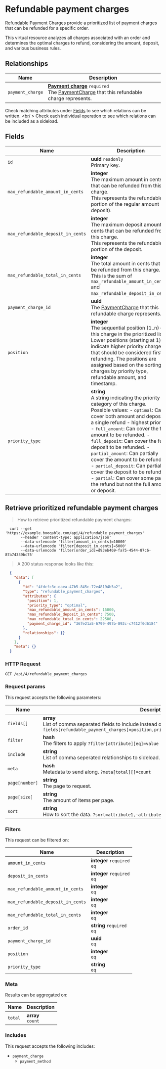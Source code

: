 # Refundable payment charges

Refundable Payment Charges provide a prioritized list of payment charges that can be refunded for a specific order.

This virtual resource analyzes all charges associated with an order and determines the optimal charges to refund,
considering the amount, deposit, and various business rules.

## Relationships
Name | Description
-- | --
`payment_charge` | **[Payment charge](#payment-charges)** `required`<br>The [PaymentCharge](#payment-charges) that this refundable charge represents. 


Check matching attributes under [Fields](#refundable-payment-charges-fields) to see which relations can be written.
<br/ >
Check each individual operation to see which relations can be included as a sideload.
## Fields

 Name | Description
-- | --
`id` | **uuid** `readonly`<br>Primary key.
`max_refundable_amount_in_cents` | **integer** <br>The maximum amount in cents that can be refunded from this charge.<br>This represents the refundable portion of the regular amount (not deposit). 
`max_refundable_deposit_in_cents` | **integer** <br>The maximum deposit amount in cents that can be refunded from this charge.<br>This represents the refundable portion of the deposit. 
`max_refundable_total_in_cents` | **integer** <br>The total amount in cents that can be refunded from this charge.<br>This is the sum of `max_refundable_amount_in_cents` and `max_refundable_deposit_in_cents`. 
`payment_charge_id` | **uuid** <br>The [PaymentCharge](#payment-charges) that this refundable charge represents. 
`position` | **integer** <br>The sequential position (1..n) of this charge in the prioritized list.<br>Lower positions (starting at 1) indicate higher priority charges that should be considered first for refunding. The positions are assigned based on the sorting of charges by priority type, refundable amount, and timestamp. 
`priority_type` | **string** <br>A string indicating the priority category of this charge.<br>Possible values: - `optimal`: Can cover both amount and deposit in a single refund - highest priority. - `full_amount`: Can cover the full amount to be refunded. - `full_deposit`: Can cover the full deposit to be refunded. - `partial_amount`: Can partially cover the amount to be refunded. - `partial_deposit`: Can partially cover the deposit to be refunded. - `partial`: Can cover some part of the refund but not the full amount or deposit. 


## Retrieve prioritized refundable payment charges


> How to retrieve prioritized refundable payment charges:

```shell
  curl --get 'https://example.booqable.com/api/4/refundable_payment_charges'
       --header 'content-type: application/json'
       --data-urlencode 'filter[amount_in_cents]=10000'
       --data-urlencode 'filter[deposit_in_cents]=5000'
       --data-urlencode 'filter[order_id]=d93eb469-fa75-4544-87c6-87a74339bc75'
```

> A 200 status response looks like this:

```json
  {
    "data": [
      {
        "id": "4fdcfc3c-eaea-47b5-845c-72e48194b5a2",
        "type": "refundable_payment_charges",
        "attributes": {
          "position": 1,
          "priority_type": "optimal",
          "max_refundable_amount_in_cents": 15000,
          "max_refundable_deposit_in_cents": 7500,
          "max_refundable_total_in_cents": 22500,
          "payment_charge_id": "367e21a5-6799-497b-892c-c7412f0d6184"
        },
        "relationships": {}
      }
    ],
    "meta": {}
  }
```

### HTTP Request

`GET /api/4/refundable_payment_charges`

### Request params

This request accepts the following parameters:

Name | Description
-- | --
`fields[]` | **array** <br>List of comma separated fields to include instead of the default fields. `?fields[refundable_payment_charges]=position,priority_type,max_refundable_amount_in_cents`
`filter` | **hash** <br>The filters to apply `?filter[attribute][eq]=value`
`include` | **string** <br>List of comma seperated relationships to sideload. `?include=payment_charge`
`meta` | **hash** <br>Metadata to send along. `?meta[total][]=count`
`page[number]` | **string** <br>The page to request.
`page[size]` | **string** <br>The amount of items per page.
`sort` | **string** <br>How to sort the data. `?sort=attribute1,-attribute2`


### Filters

This request can be filtered on:

Name | Description
-- | --
`amount_in_cents` | **integer** `required`<br>`eq`
`deposit_in_cents` | **integer** `required`<br>`eq`
`max_refundable_amount_in_cents` | **integer** <br>`eq`
`max_refundable_deposit_in_cents` | **integer** <br>`eq`
`max_refundable_total_in_cents` | **integer** <br>`eq`
`order_id` | **string** `required`<br>`eq`
`payment_charge_id` | **uuid** <br>`eq`
`position` | **integer** <br>`eq`
`priority_type` | **string** <br>`eq`


### Meta

Results can be aggregated on:

Name | Description
-- | --
`total` | **array** <br>`count`


### Includes

This request accepts the following includes:

<ul>
  <li>
    <code>payment_charge</code>
    <ul>
      <li><code>payment_method</code></li>
    </ul>
  </li>
</ul>

